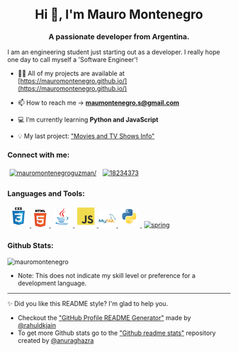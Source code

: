 <h1 align="center">Hi 👋, I'm Mauro Montenegro</h1>
<h3 align="center">A passionate developer from Argentina.</h3>

<p>
  I am an engineering student just starting out as a developer. I really hope one day to call myself a 'Software Engineer'!
</p>

- 👨‍💻 All of my projects are available at [https://mauromontenegro.github.io/](https://mauromontenegro.github.io/)

- 📫 How to reach me -> **maumontenegro.s@gmail.com**

- 💻 I’m currently learning **Python and JavaScript**

- 💡 My last project: <a href="https://mtvdb.herokuapp.com/" target="_blank">"Movies and TV Shows Info"</a>

<h3 align="left">Connect with me:</h3>
<p align="left">
<a href="https://linkedin.com/in/mauromontenegroguzman/" target="blank"><img align="center" src="https://raw.githubusercontent.com/rahuldkjain/github-profile-readme-generator/master/src/images/icons/Social/linked-in-alt.svg" alt="mauromontenegroguzman/" height="30" width="40" style="padding:5px;"/></a>
<a href="https://stackoverflow.com/users/18234373" target="blank"><img align="center" src="https://raw.githubusercontent.com/rahuldkjain/github-profile-readme-generator/master/src/images/icons/Social/stack-overflow.svg" alt="18234373" height="30" width="40" style="padding:5px;"/></a>
</p>

<h3 align="left">Languages and Tools:</h3>
<p align="left"> <a href="https://www.w3schools.com/css/" target="_blank" rel="noreferrer"> <img src="https://raw.githubusercontent.com/devicons/devicon/master/icons/css3/css3-original-wordmark.svg" alt="css3" width="40" height="40" style="padding:5px;"/> </a> <a href="https://www.w3.org/html/" target="_blank" rel="noreferrer"> <img src="https://raw.githubusercontent.com/devicons/devicon/master/icons/html5/html5-original-wordmark.svg" alt="html5" width="40" height="40"/> </a> <a href="https://www.java.com" target="_blank" rel="noreferrer"> <img src="https://raw.githubusercontent.com/devicons/devicon/master/icons/java/java-original.svg" alt="java" width="40" height="40" style="padding:5px;"/> </a> <a href="https://developer.mozilla.org/en-US/docs/Web/JavaScript" target="_blank" rel="noreferrer"> <img src="https://raw.githubusercontent.com/devicons/devicon/master/icons/javascript/javascript-original.svg" alt="javascript" width="40" height="40" style="padding:5px;"/> </a> <a href="https://www.mysql.com/" target="_blank" rel="noreferrer"> <img src="https://raw.githubusercontent.com/devicons/devicon/master/icons/mysql/mysql-original-wordmark.svg" alt="mysql" width="40" height="40"/> </a> <a href="https://www.python.org" target="_blank" rel="noreferrer"> <img src="https://raw.githubusercontent.com/devicons/devicon/master/icons/python/python-original.svg" alt="python" width="40" height="40" style="padding:5px;"/> </a> <a href="https://spring.io/" target="_blank" rel="noreferrer"> <img src="https://www.vectorlogo.zone/logos/springio/springio-icon.svg" alt="spring" width="40" height="40" style="padding:5px;"/> </a> </p>
<h3 align="left">Github Stats:</h3>
<p><img align="center" src="https://github-readme-stats.vercel.app/api/top-langs?username=mauromontenegro&show_icons=true&locale=en&layout=compact&theme=codeSTACKr" alt="mauromontenegro" /></p>

* Note: This does not indicate my skill level or preference for a development language.

<hr>
<p>
  ✨ Did you like this README style? I'm glad to help you.
  <ul>
     <li> Checkout the <a href="https://rahuldkjain.github.io/gh-profile-readme-generator/" target="_blank">"GitHub Profile README Generator"</a> made by <a href="https://github.com/rahuldkjain" target="_blank">@rahuldkjain</a></li>
    <li> To get more Github stats go to the <a href="https://github.com/anuraghazra/github-readme-stats" target="_blank">"Github readme stats"</a> repository created by <a href="https://github.com/anuraghazra" target="_blank">@anuraghazra</a></li>
</ul>

</p>
